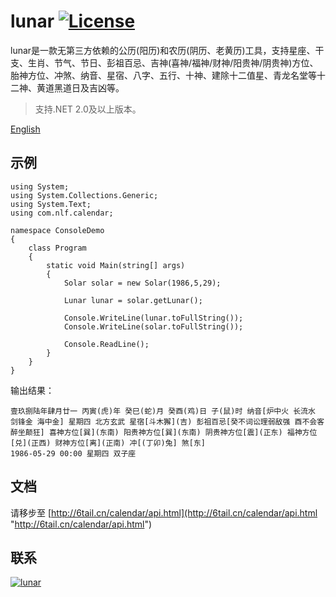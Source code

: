 # lunar [![License](https://img.shields.io/badge/license-MIT-4EB1BA.svg?style=flat-square)](https://github.com/6tail/lunar-csharp/blob/master/LICENSE)

lunar是一款无第三方依赖的公历(阳历)和农历(阴历、老黄历)工具，支持星座、干支、生肖、节气、节日、彭祖百忌、吉神(喜神/福神/财神/阳贵神/阴贵神)方位、胎神方位、冲煞、纳音、星宿、八字、五行、十神、建除十二值星、青龙名堂等十二神、黄道黑道日及吉凶等。

> 支持.NET 2.0及以上版本。

[English](https://github.com/6tail/lunar-csharp/blob/master/README_EN.md)

## 示例

    using System;
    using System.Collections.Generic;
    using System.Text;
    using com.nlf.calendar;

    namespace ConsoleDemo
    {
        class Program
        {
            static void Main(string[] args)
            {
                Solar solar = new Solar(1986,5,29);
                 
                Lunar lunar = solar.getLunar();
                 
                Console.WriteLine(lunar.toFullString());
                Console.WriteLine(solar.toFullString());
                 
                Console.ReadLine();
            }
        }
    }


输出结果：

    壹玖捌陆年肆月廿一 丙寅(虎)年 癸巳(蛇)月 癸酉(鸡)日 子(鼠)时 纳音[炉中火 长流水 剑锋金 海中金] 星期四 北方玄武 星宿[斗木獬](吉) 彭祖百忌[癸不词讼理弱敌强 酉不会客醉坐颠狂] 喜神方位[巽](东南) 阳贵神方位[巽](东南) 阴贵神方位[震](正东) 福神方位[兑](正西) 财神方位[离](正南) 冲[(丁卯)兔] 煞[东]
    1986-05-29 00:00 星期四 双子座

## 文档

请移步至 [http://6tail.cn/calendar/api.html](http://6tail.cn/calendar/api.html "http://6tail.cn/calendar/api.html")

## 联系

<a target="_blank" href="https://jq.qq.com/?_wv=1027&k=5F9Pbf0"><img border="0" src="http://pub.idqqimg.com/wpa/images/group.png" alt="lunar" title="lunar"></a>

